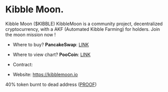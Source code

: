 # Kibble Moon.

Kibble Moon ($KIBBLE) KibbleMoon is a community project, decentralized cryptocurrency, with a AKF (Automated Kibble Farming) for holders.
Join the moon mission now !

- Where to buy? **PancakeSwap**: [LINK](https://v1exchange.pancakeswap.finance/#/swap?outputCurrency=)
- Where to view chart? **PooCoin**: [LINK](https://poocoin.app/tokens/)

- Contract:

- Website: https://kibblemoon.io

40% token burnt to dead address ([PROOF](https://bscscan.com/tx/))
